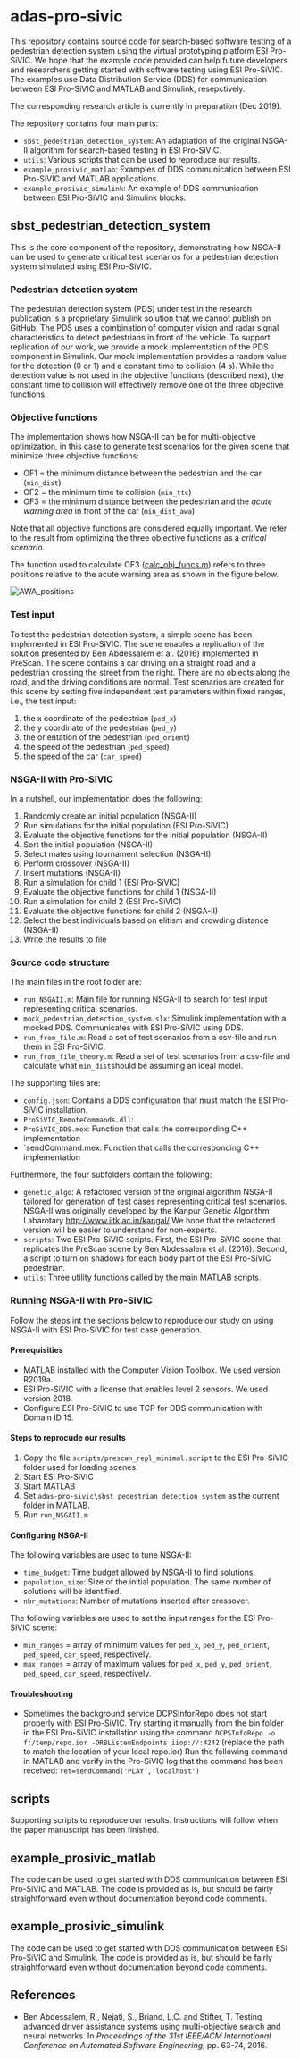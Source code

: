 # adas-pro-sivic
This repository contains source code for search-based software testing of a pedestrian detection system using the virtual prototyping platform ESI Pro-SiVIC. We hope that the example code provided can help future developers and researchers getting started with software testing using ESI Pro-SiVIC. The examples use Data Distribution Service (DDS) for communication between ESI Pro-SiVIC and MATLAB and Simulink, resepctively.

The corresponding research article is currently in preparation (Dec 2019).

The repository contains four main parts:

- `sbst_pedestrian_detection_system`: An adaptation of the original NSGA-II algorithm for search-based testing in ESI Pro-SiVIC.
- `utils`: Various scripts that can be used to reproduce our results.
- `example_prosivic_matlab`: Examples of DDS communication between ESI Pro-SiVIC and MATLAB applications.
- `example_prosivic_simulink`: An example of DDS communication between ESI Pro-SiVIC and Simulink blocks.

## sbst_pedestrian_detection_system
This is the core component of the repository, demonstrating how NSGA-II can be used to generate critical test scenarios for a pedestrian detection system simulated using ESI Pro-SiVIC. 

### Pedestrian detection system
The pedestrian detection system (PDS) under test in the research publication is a proprietary Simulink solution that we cannot publish on GitHub. The PDS uses a combination of computer vision and radar signal characteristics to detect pedestrians in front of the vehicle. To support replication of our work, we provide a mock implementation of the PDS component in Simulink. Our mock implementation provides a random value for the detection (0 or 1) and a constant time to collision (4 s). While the detection value is not used in the objective functions (described next), the constant time to collision will effectively remove one of the three objective functions. 

### Objective functions
The implementation shows how NSGA-II can be for multi-objective optimization, in this case to generate test scenarios for the given scene that minimize three objective functions:
- OF1 = the minimum distance between the pedestrian and the car (`min_dist`)
- OF2 = the minimum time to collision (`min_ttc`)
- OF3 = the minimum distance between the pedestrian and the *acute warning area* in front of the car (`min_dist_awa`)

Note that all objective functions are considered equally important. We refer to the result from optimizing the three objective functions as a *critical scenario*.

The function used to calculate OF3 ([calc_obj_funcs.m](https://github.com/mrksbrg/adas-pro-sivic/blob/master/sbst_pedestrian_detection_system/utils/calc_obj_funcs.m)) refers to three positions relative to the acute warning area as shown in the figure below.

![AWA_positions](/awa_positions.png) <a name="awa_positions"></a>

### Test input
To test the pedestrian detection system, a simple scene has been implemented in ESI Pro-SiVIC. The scene enables a replication of the solution presented by Ben Abdessalem et al. (2016) implemented in PreScan. The scene contains a car driving on a straight road and a pedestrian crossing the street from the right. There are no objects along the road, and the driving conditions are normal. Test scenarios are created for this scene by setting five independent test parameters within fixed ranges, i.e., the test input:

1. the x coordinate of the pedestrian (`ped_x`)
1. the y coordinate of the pedestrian (`ped_y`)
1. the orientation of the pedestrian (`ped_orient`)
1. the speed of the pedestrian (`ped_speed`)
1. the speed of the car (`car_speed`)

### NSGA-II with Pro-SiVIC
In a nutshell, our implementation does the following:

1. Randomly create an initial population (NSGA-II)
1. Run simulations for the initial population (ESI Pro-SiVIC)
1. Evaluate the objective functions for the initial population (NSGA-II)
1. Sort the initial population (NSGA-II)
1. Select mates using tournament selection (NSGA-II)
1. Perform crossover (NSGA-II)
1. Insert mutations (NSGA-II)
1. Run a simulation for child 1 (ESI Pro-SiVIC)
1. Evaluate the objective functions for child 1 (NSGA-II)
1. Run a simulation for child 2 (ESI Pro-SiVIC)
1. Evaluate the objective functions for child 2 (NSGA-II)
1. Select the best individuals based on elitism and crowding distance (NSGA-II)
1. Write the results to file

### Source code structure
The main files in the root folder are:
- `run_NSGAII.m`: Main file for running NSGA-II to search for test input representing critical scenarios.
- `mock_pedestrian_detection_system.slx`: Simulink implementation with a mocked PDS. Communicates with ESI Pro-SiVIC using DDS.
- `run_from_file.m`: Read a set of test scenarios from a csv-file and run them in ESI Pro-SiVIC.
- `run_from_file_theory.m`: Read a set of test scenarios from a csv-file and calculate what `min_dist`should be assuming an ideal model.

The supporting files are:
- `config.json`: Contains a DDS configuration that must match the ESI Pro-SiVIC installation.
- `ProSiVIC_RemoteCommands.dll`: 
- `ProSiVIC_DDS.mex`: Function that calls the corresponding C++ implementation 
- `sendCommand.mex: Function that calls the corresponding C++ implementation

Furthermore, the four subfolders contain the following:
- `genetic_algo`: A refactored version of the original algorithm NSGA-II tailored for generation of test cases representing critical test scenarios. NSGA-II was originally developed by the Kanpur Genetic Algorithm Labarotary http://www.iitk.ac.in/kangal/ We hope that the refactored version will be easier to understand for non-experts.
- `scripts`: Two ESI Pro-SiVIC scripts. First, the ESI Pro-SiVIC scene that replicates the PreScan scene by Ben Abdessalem et al. (2016). Second, a script to turn on shadows for each body part of the ESI Pro-SiVIC pedestrian.
- `utils`: Three utility functions called by the main MATLAB scripts.

### Running NSGA-II with Pro-SiVIC
Follow the steps int the sections below to reproduce our study on using NSGA-II with ESI Pro-SiVIC for test case generation. 

#### Prerequisities
- MATLAB installed with the Computer Vision Toolbox. We used version R2019a.
- ESI Pro-SiVIC with a license that enables level 2 sensors. We used version 2018.
- Configure ESI Pro-SiVIC to use TCP for DDS communication with Domain ID 15.

#### Steps to reprocude our results
1. Copy the file `scripts/prescan_repl_minimal.script` to the ESI Pro-SiVIC folder used for loading scenes.
1. Start ESI Pro-SiVIC
1. Start MATLAB
1. Set `adas-pro-sivic\sbst_pedestrian_detection_system` as the current folder in MATLAB.
1. Run `run_NSGAII.m`

#### Configuring NSGA-II
The following variables are used to tune NSGA-II:

- `time_budget`: Time budget allowed by NSGA-II to find solutions.
- `population_size`: Size of the initial population. The same number of solutions will be identified.
 - `nbr_mutations`: Number of mutations inserted after crossover.
 
 The following variables are used to set the input ranges for the ESI Pro-SiVIC scene:
- `min_ranges` = array of minimum values for `ped_x`, `ped_y`, `ped_orient`, `ped_speed`, `car_speed`, respectively.
- `max_ranges` = array of maximum values for `ped_x`, `ped_y`, `ped_orient`, `ped_speed`, `car_speed`, respectively.

#### Troubleshooting
- Sometimes the background service DCPSInforRepo does not start properly with ESI Pro-SiVIC. Try starting it manually from the bin folder in the ESI Pro-SiVIC installation using the command `DCPSInfoRepo -o f:/temp/repo.ior -ORBListenEndpoints iiop://:4242` (replace the path to match the location of your local repo.ior) Run the following command in MATLAB and verify in the Pro-SiVIC log that the command has been received: `ret=sendCommand('PLAY','localhost')`

## scripts
Supporting scripts to reproduce our results. Instructions will follow when the paper manuscript has been finished.

## example_prosivic_matlab
The code can be used to get started with DDS communication between ESI Pro-SiVIC and MATLAB. The code is provided as is, but should be fairly straightforward even without documentation beyond code comments.

## example_prosivic_simulink
The code can be used to get started with DDS communication between ESI Pro-SiVIC and Simulink. The code is provided as is, but should be fairly straightforward even without documentation beyond code comments.

## References
- Ben Abdessalem, R., Nejati, S., Briand, L.C. and Stifter, T. Testing advanced driver assistance systems using multi-objective search and neural networks. In *Proceedings of the 31st IEEE/ACM International Conference on Automated Software Engineering*, pp. 63-74, 2016.
